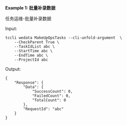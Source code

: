 **Example 1: 批量补录数据**

任务运维-批量补录数据

Input: 

```
tccli wedata MakeUpOpsTasks --cli-unfold-argument  \
    --CheckParent True \
    --TaskIdList abc \
    --StartTime abc \
    --EndTime abc \
    --ProjectId abc
```

Output: 
```
{
    "Response": {
        "Data": {
            "SuccessCount": 0,
            "FailedCount": 0,
            "TotalCount": 0
        },
        "RequestId": "abc"
    }
}
```

